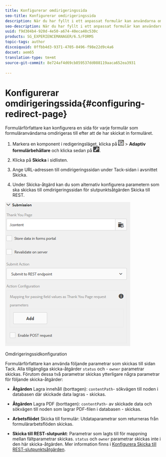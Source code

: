 ```yaml
---
title: Konfigurerar omdirigeringssida
seo-title: Konfigurerar omdirigeringssida
description: När du har fyllt i ett anpassat formulär kan användarna omdirigeras till en webbsida som formulärförfattarna kan konfigurera när de skapar formuläret.
seo-description: När du har fyllt i ett anpassat formulär kan användarna omdirigeras till en webbsida som formulärförfattarna kan konfigurera när de skapar formuläret.
uuid: f9d304b4-920d-4e50-a674-40eca48c530c
products: SG_EXPERIENCEMANAGER/6.5/FORMS
topic-tags: author
discoiquuid: 0ffbb4d3-9371-4705-8496-f98e22d9c4a6
docset: aem65
translation-type: tm+mt
source-git-commit: 8e724af4d69cb859537dd088119aaca652ea3931

---
```



# Konfigurerar omdirigeringssida{#configuring-redirect-page}

Formulärförfattare kan konfigurera en sida för varje formulär som formuläranvändarna omdirigeras till efter att de har skickat in formuläret.

1. Markera en komponent i redigeringsläget, klicka på ![fältnivå](assets/field-level.png) > **Adaptiv formulärbehållare** och klicka sedan på ![cmpr](assets/cmppr.png).

1. Klicka på **Skicka** i sidlisten.

1. Ange URL-adressen till omdirigeringssidan under Tack-sidan i avsnittet Skicka.
1. Under Skicka-åtgärd kan du som alternativ konfigurera parametern som ska skickas till omdirigeringssidan för slutpunktsåtgärden Skicka till REST.

![Omdirigeringssidkonfiguration](assets/thank-you-setting-1.png)

Omdirigeringssidkonfiguration

Formulärförfattare kan använda följande parametrar som skickas till sidan Tack. Alla tillgängliga skicka-åtgärder `status` och - `owner` parametrar skickas. Förutom dessa två parametrar skickas ytterligare några parametrar för följande skicka-åtgärder:

* **Åtgärden** Lagra innehåll (borttagen): `contentPath`- sökvägen till noden i databasen där skickade data lagras - skickas.

* **Åtgärden** Lagra PDF (borttagen): `contentPath`- av skickade data och sökvägen till noden som lagrar PDF-filen i databasen - skickas.

* **Arbetsflödet** Skicka till formulär: Utdataparametrar som returneras från formulärarbetsflöden skickas.

* **Skicka till REST-slutpunkt**: Parametrar som lagts till för mappning mellan fältparametrar skickas. `status` och `owner` parametrar skickas inte i den här skicka-åtgärden. Mer information finns i [Konfigurera Skicka till REST-slutpunktsåtgärden](../../forms/using/configuring-submit-actions.md).

